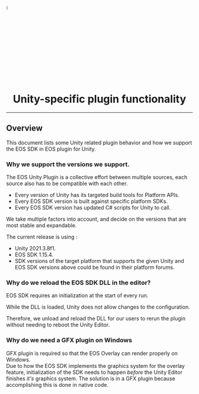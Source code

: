 <a href="/README.md"><img src="/docs/images/PlayEveryWareLogo.gif" alt="README.md" width="5%"/></a>

# <div align="center">Unity-specific plugin functionality</div>
---

## Overview

This document lists some Unity related plugin behavior and how we support the EOS SDK in EOS plugin for Unity.

### Why we support the versions we support.

The EOS Unity Plugin is a collective effort between multiple sources, each source also has to be compatible with each other.  

* Every version of Unity has its targeted build tools for Platform APIs.  
* Every EOS SDK version is built against specific platform SDKs.
* Every EOS SDK version has updated C# scripts for Unity to call.  

We take multiple factors into account, and decide on the versions that are most stable and expandable.  

The current release is using :  
* Unity 2021.3.8f1.  
* EOS SDK 1.15.4.   
* SDK versions of the target platform that supports the given Unity and EOS SDK versions above could be found in their platform forums.

### Why do we reload the EOS SDK DLL in the editor?

EOS SDK requires an initialization at the start of every run. 

While the DLL is loaded, Unity does not allow changes to the configuration.  

Therefore, we unload and reload the DLL for our users to rerun the plugin without needing to reboot the Unity Editor. 

### Why do we need a GFX plugin on Windows

GFX plugin is required so that the EOS Overlay can render properly on Windows.   
Due to how the EOS SDK implements the graphics system for the overlay feature, initialization of the SDK needs to happen _before_ the Unity Editor finishes _it's_ graphics system. The solution is in a GFX plugin because accomplishing this is done in native code.


